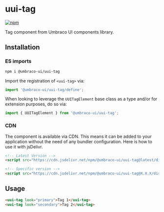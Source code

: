 # uui-tag

[![npm](https://img.shields.io/npm/v/@umbraco-ui/uui-tag?logoColor=%231B264F)](https://www.npmjs.com/package/@umbraco-ui/uui-tag)

Tag component from Umbraco UI components library.

## Installation

### ES imports

```zsh
npm i @umbraco-ui/uui-tag
```

Import the registration of `<uui-tag>` via:

```javascript
import '@umbraco-ui/uui-tag/define';
```

When looking to leverage the `UUITagElement` base class as a type and/or for extension purposes, do so via:

```javascript
import { UUITagElement } from '@umbraco-ui/uui-tag';
```

### CDN

The component is available via CDN. This means it can be added to your application without the need of any bundler configuration. Here is how to use it with jsDelivr.

```html
<!-- Latest Version -->
<script src="https://cdn.jsdelivr.net/npm/@umbraco-ui/uui-tag@latest/dist/uui-tag.min.js"></script>

<!-- Specific version -->
<script src="https://cdn.jsdelivr.net/npm/@umbraco-ui/uui-tag@X.X.X/dist/uui-tag.min.js"></script>
```

## Usage

```html
<uui-tag look="primary">Tag 1</uui-tag>
<uui-tag look="secondary">Tag 2</uui-tag>
```
